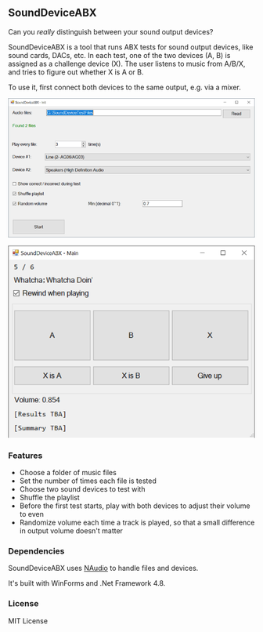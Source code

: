SoundDeviceABX
---

Can you _really_ distinguish between your sound output devices?

SoundDeviceABX is a tool that runs ABX tests for sound output devices, like sound cards, DACs, etc.
In each test, one of the two devices (A, B) is assigned as a challenge device (X).
The user listens to music from A/B/X, and tries to figure out whether X is A or B.

To use it, first connect both devices to the same output, e.g. via a mixer.

![Init](screenshots/init.png)

![Main](screenshots/main.png)

### Features

- Choose a folder of music files
- Set the number of times each file is tested
- Choose two sound devices to test with
- Shuffle the playlist
- Before the first test starts, play with both devices to adjust their volume to even
- Randomize volume each time a track is played, so that a small difference in output volume doesn't matter

### Dependencies

SoundDeviceABX uses [NAudio](https://github.com/naudio/NAudio) to handle files and devices.

It's built with WinForms and .Net Framework 4.8.

### License

MIT License
